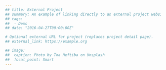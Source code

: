 ```yaml
---
## title: External Project
## summary: An example of linking directly to an external project website using `external_link`.
## tags:
##  - Demo
## date: "2016-04-27T00:00:00Z"

# Optional external URL for project (replaces project detail page).
## external_link: https://example.org

## image:
##  caption: Photo by Toa Heftiba on Unsplash
##  focal_point: Smart
---
```

